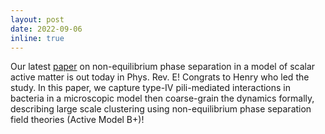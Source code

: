 ```yaml
---
layout: post
date: 2022-09-06
inline: true
---
```


Our latest <a href="https://journals.aps.org/pre/abstract/10.1103/PhysRevE.106.034603">paper</a> on non-equilibrium phase separation in a model of scalar active matter is out today in Phys. Rev. E! Congrats to Henry who led the study. In this paper, we capture type-IV pili-mediated interactions in  bacteria in a microscopic model then coarse-grain the dynamics formally, describing large scale clustering using non-equilibrium phase separation field theories (Active Model B+)! 